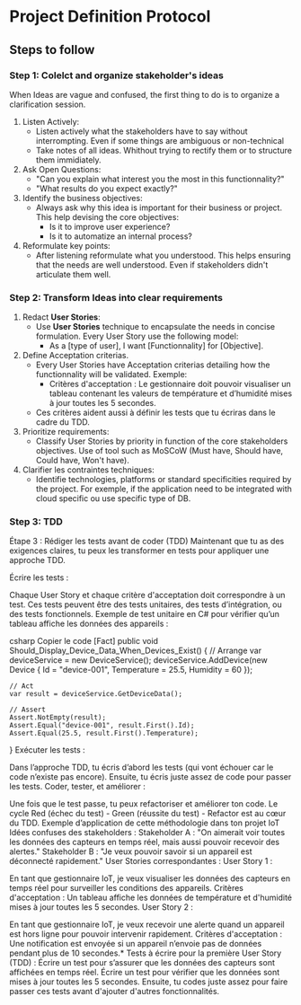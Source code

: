 # Project Definition Protocol

## Steps to follow

### Step 1: Colelct and organize stakeholder's ideas
When Ideas are vague and confused, the first thing to do is to organize a clarification session.
1. Listen Actively:
    - Listen actively what the stakeholders have to say without interrompting. Even if some things are ambiguous or non-technical
    - Take notes of all ideas. Whithout trying to rectify them or to structure them immidiately.
2. Ask Open Questions:
    - "Can you explain what interest you the most in this functionnality?"
    - "What results do you expect exactly?"
3. Identify the business objectives:
    - Always ask why this idea is important for their business or project. This help devising the core objectives:
        - Is it to improve user experience?
        - Is it to automatize an internal process?
4. Reformulate key points:
    - After listening reformulate what you understood. This helps ensuring that the needs are well understood. Even if stakeholders didn't articulate them well.

### Step 2: Transform Ideas into clear requirements

1. Redact **User Stories**:
    - Use **User Stories** technique to encapsulate the needs in concise formulation. Every User Story use the following model:
        - As a [type of user], I want [Functionnality] for [Objective].
2. Define Acceptation criterias.
    - Every User Stories have Acceptation criterias detailing how the functionnality will be validated. Exemple:
        - Critères d'acceptation : Le gestionnaire doit pouvoir visualiser un tableau contenant les valeurs de température et d’humidité mises à jour toutes les 5 secondes.
    - Ces critères aident aussi à définir les tests que tu écriras dans le cadre du TDD.
3. Prioritize requirements:
    - Classify User Stories by priority in function of the core stakeholders objectives. Use of tool such as MoSCoW (Must have, Should have, Could have, Won't have).
4. Clarifier les contraintes techniques:
    - Identifie technologies, platforms or standard specificities required by the project. For exemple, if the application need to be integrated with cloud specific ou use specific type of DB.

### Step 3: TDD
Étape 3 : Rédiger les tests avant de coder (TDD)
Maintenant que tu as des exigences claires, tu peux les transformer en tests pour appliquer une approche TDD.

Écrire les tests :

Chaque User Story et chaque critère d'acceptation doit correspondre à un test. Ces tests peuvent être des tests unitaires, des tests d’intégration, ou des tests fonctionnels.
Exemple de test unitaire en C# pour vérifier qu’un tableau affiche les données des appareils :

csharp
Copier le code
[Fact]
public void Should_Display_Device_Data_When_Devices_Exist()
{
    // Arrange
    var deviceService = new DeviceService();
    deviceService.AddDevice(new Device { Id = "device-001", Temperature = 25.5, Humidity = 60 });
    
    // Act
    var result = deviceService.GetDeviceData();
    
    // Assert
    Assert.NotEmpty(result);
    Assert.Equal("device-001", result.First().Id);
    Assert.Equal(25.5, result.First().Temperature);
}
Exécuter les tests :

Dans l’approche TDD, tu écris d’abord les tests (qui vont échouer car le code n’existe pas encore). Ensuite, tu écris juste assez de code pour passer les tests.
Coder, tester, et améliorer :

Une fois que le test passe, tu peux refactoriser et améliorer ton code. Le cycle Red (échec du test) - Green (réussite du test) - Refactor est au cœur du TDD.
Exemple d’application de cette méthodologie dans ton projet IoT
Idées confuses des stakeholders :
Stakeholder A : "On aimerait voir toutes les données des capteurs en temps réel, mais aussi pouvoir recevoir des alertes."
Stakeholder B : "Je veux pouvoir savoir si un appareil est déconnecté rapidement."
User Stories correspondantes :
User Story 1 :

En tant que gestionnaire IoT, je veux visualiser les données des capteurs en temps réel pour surveiller les conditions des appareils.
Critères d'acceptation : Un tableau affiche les données de température et d'humidité mises à jour toutes les 5 secondes.
User Story 2 :

En tant que gestionnaire IoT, je veux recevoir une alerte quand un appareil est hors ligne pour pouvoir intervenir rapidement.
Critères d'acceptation : Une notification est envoyée si un appareil n’envoie pas de données pendant plus de 10 secondes.*
Tests à écrire pour la première User Story (TDD) :
Écrire un test pour s’assurer que les données des capteurs sont affichées en temps réel.
Écrire un test pour vérifier que les données sont mises à jour toutes les 5 secondes.
Ensuite, tu codes juste assez pour faire passer ces tests avant d'ajouter d'autres fonctionnalités.

